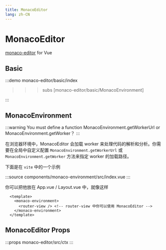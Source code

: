 ```yaml
--- 
title: MonacoEditor
lang: zh-CN
---
```


# MonacoEditor


[monaco-editor](https://www.npmjs.com/package/monaco-editor) for Vue


## Basic

:::demo 
monaco-editor/basic/index
>>>subs
[monaco-editor/basic/MonacoEnvironment]
>>>
:::


## MonacoEnvironment

:::warning
You must define a function MonacoEnvironment.getWorkerUrl or MonacoEnvironment.getWorker？
:::

在浏览器环境中，MonacoEditor 会加载 worker 来处理代码的解析和分析。你需要在全局中自定义配置 `MonacoEnvironment.getWorkerUrl` 或 `MonacoEnvironment.getWorker` 方法来指定 worker 的加载路径。

下面是在 `vite` 中的一个示例

:::source
components/monaco-environment/src/index.vue
:::


你可以把他放在 App.vue / Layout.vue 中，就像这样

```vue
  <template>
    <monaco-environment>
      <router-view /> <!-- router-view 中你可以使用 MonacoEditor -->
    </monaco-environment>
  </template>
```



## MonacoEditor Props
:::props
monaco-editor/src/ctx
:::
